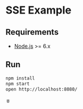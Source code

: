 # SSE Example

## Requirements

* [Node.js](http://nodejs.org/) >= 6.x

## Run

```bash
npm install
npm start
open http://localhost:8080/
```
ㅎ